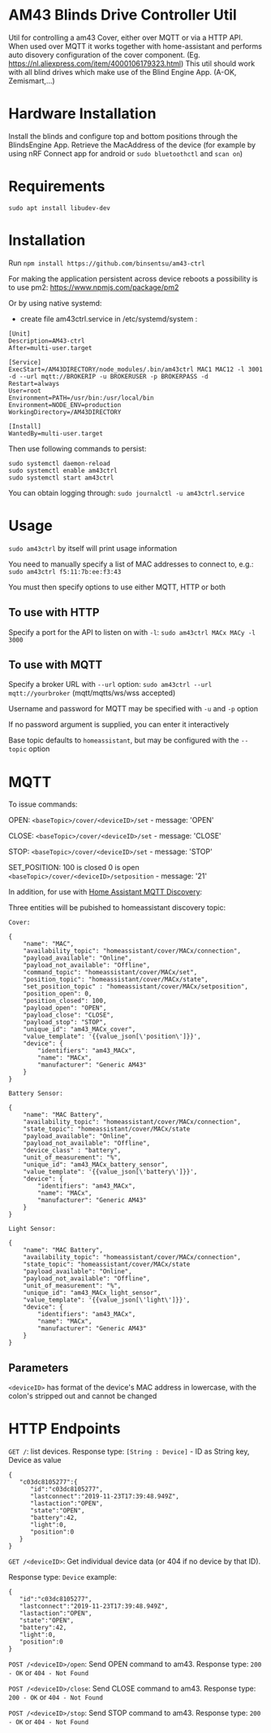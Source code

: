 # AM43 Blinds Drive Controller Util
Util for controlling a am43 Cover, either over MQTT or via a HTTP API. When used over MQTT it works together with home-assistant and performs auto disovery configuration of the cover component.
(Eg. https://nl.aliexpress.com/item/4000106179323.html)
This util should work with all blind drives which make use of the Blind Engine App. (A-OK, Zemismart,...)

# Hardware Installation
Install the blinds and configure top and bottom positions through the BlindsEngine App.
Retrieve the MacAddress of the device (for example by using nRF Connect app for android or `sudo bluetoothctl` and `scan on`)

# Requirements
`sudo apt install libudev-dev`

# Installation
Run `npm install https://github.com/binsentsu/am43-ctrl`

For making the application persistent across device reboots a possibility is to use pm2:
https://www.npmjs.com/package/pm2

Or by using native systemd:

- create file am43ctrl.service in /etc/systemd/system :
```
[Unit]
Description=AM43-ctrl
After=multi-user.target

[Service]
ExecStart=/AM43DIRECTORY/node_modules/.bin/am43ctrl MAC1 MAC12 -l 3001 -d --url mqtt://BROKERIP -u BROKERUSER -p BROKERPASS -d
Restart=always
User=root
Environment=PATH=/usr/bin:/usr/local/bin
Environment=NODE_ENV=production
WorkingDirectory=/AM43DIRECTORY

[Install]
WantedBy=multi-user.target
```
Then use following commands to persist:

```
sudo systemctl daemon-reload
sudo systemctl enable am43ctrl
sudo systemctl start am43ctrl
```

You can obtain logging through:
`sudo journalctl -u am43ctrl.service`

# Usage
`sudo am43ctrl` by itself will print usage information

You need to manually specify a list of MAC addresses to connect to, e.g.: `sudo am43ctrl f5:11:7b:ee:f3:43`


You must then specify options to use either MQTT, HTTP or both

## To use with HTTP
Specify a port for the API to listen on with `-l`:
`sudo am43ctrl MACx MACy -l 3000`

## To use with MQTT
Specify a broker URL with `--url` option:
`sudo am43ctrl --url mqtt://yourbroker` (mqtt/mqtts/ws/wss accepted)

Username and password for MQTT may be specified with `-u` and `-p` option

If no password argument is supplied, you can enter it interactively

Base topic defaults to `homeassistant`, but may be configured with the `--topic` option


# MQTT
To issue commands:

OPEN: `<baseTopic>/cover/<deviceID>/set` - message: 'OPEN'

CLOSE: `<baseTopic>/cover/<deviceID>/set` - message: 'CLOSE'

STOP: `<baseTopic>/cover/<deviceID>/set` - message: 'STOP'

SET_POSITION: 
100 is closed
0 is open
`<baseTopic>/cover/<deviceID>/setposition` - message: '21'

In addition, for use with [Home Assistant MQTT Discovery](https://www.home-assistant.io/docs/mqtt/discovery/):

Three entities will be pubished to homeassistant discovery topic:

```
Cover: 

{
    "name": "MAC",
    "availability_topic": "homeassistant/cover/MACx/connection",
    "payload_available": "Online",
    "payload_not_available": "Offline",
    "command_topic": "homeassistant/cover/MACx/set",
    "position_topic": "homeassistant/cover/MACx/state",
    "set_position_topic" : "homeassistant/cover/MACx/setposition",
    "position_open": 0,
    "position_closed": 100,
    "payload_open": "OPEN",
    "payload_close": "CLOSE",
    "payload_stop": "STOP",
    "unique_id": "am43_MACx_cover",
    "value_template": '{{value_json[\'position\']}}',
    "device": {
        "identifiers": "am43_MACx",
        "name": "MACx",
        "manufacturer": "Generic AM43"
    }
}

Battery Sensor:

{
    "name": "MAC Battery",
    "availability_topic": "homeassistant/cover/MACx/connection",
    "state_topic": "homeassistant/cover/MACx/state
    "payload_available": "Online",
    "payload_not_available": "Offline",
    "device_class" : "battery",
    "unit_of_measurement": "%",
    "unique_id": "am43_MACx_battery_sensor",
    "value_template": '{{value_json[\'battery\']}}',
    "device": {
        "identifiers": "am43_MACx",
        "name": "MACx",
        "manufacturer": "Generic AM43"
    }
}

Light Sensor:

{
    "name": "MAC Battery",
    "availability_topic": "homeassistant/cover/MACx/connection",
    "state_topic": "homeassistant/cover/MACx/state
    "payload_available": "Online",
    "payload_not_available": "Offline",
    "unit_of_measurement": "%",
    "unique_id": "am43_MACx_light_sensor",
    "value_template": '{{value_json[\'light\']}}',
    "device": {
        "identifiers": "am43_MACx",
        "name": "MACx",
        "manufacturer": "Generic AM43"
    }
}

```

## Parameters

`<deviceID>` has format of the device's MAC address in lowercase, with the colon's stripped out and cannot be changed


# HTTP Endpoints

`GET /`: list devices.
Response type: `[String : Device]` - ID as String key, Device as value
```
{
   "c03dc8105277":{
      "id":"c03dc8105277",
      "lastconnect":"2019-11-23T17:39:48.949Z",
      "lastaction":"OPEN",
      "state":"OPEN",
      "battery":42,
      "light":0,
      "position":0
   }
}
```

`GET /<deviceID>`: Get individual device data (or 404 if no device by that ID).

Response type: `Device` example:
```
{
   "id":"c03dc8105277",
   "lastconnect":"2019-11-23T17:39:48.949Z",
   "lastaction":"OPEN",
   "state":"OPEN",
   "battery":42,
   "light":0,
   "position":0
}
```

`POST /<deviceID>/open`: Send OPEN command to am43. Response type: `200 - OK` or `404 - Not Found`

`POST /<deviceID>/close`: Send CLOSE command to am43. Response type: `200 - OK` or `404 - Not Found`

`POST /<deviceID>/stop`: Send STOP command to am43. Response type: `200 - OK` or `404 - Not Found`
